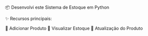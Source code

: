 

📦 Desenvolvi este Sistema de Estoque em Python

✨ Recursos principais:

📌 Adicionar Produto
📌 Visualizar Estoque
📌 Atualização do Produto



